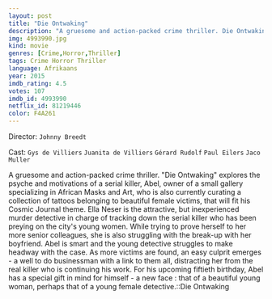 ```yaml
---
layout: post
title: "Die Ontwaking"
description: "A gruesome and action-packed crime thriller. Die Ontwaking explores the psyche and motivations of a serial killer, Abel, owner of a small gallery specializing in African Masks and Art, who is also currently curating a collection of tattoos belonging to beautiful female victims, that will fit his Cosmic Journal theme. Ella Neser is the attractive, but inexperienced murder detective in charge of tracking down the serial killer who has been preying on the city's young women. While trying to prove herself to her more senior colle.."
img: 4993990.jpg
kind: movie
genres: [Crime,Horror,Thriller]
tags: Crime Horror Thriller 
language: Afrikaans
year: 2015
imdb_rating: 4.5
votes: 107
imdb_id: 4993990
netflix_id: 81219446
color: F4A261
---
```

Director: `Johnny Breedt`  

Cast: `Gys de Villiers` `Juanita de Villiers` `Gérard Rudolf` `Paul Eilers` `Jaco Muller` 

A gruesome and action-packed crime thriller. "Die Ontwaking" explores the psyche and motivations of a serial killer, Abel, owner of a small gallery specializing in African Masks and Art, who is also currently curating a collection of tattoos belonging to beautiful female victims, that will fit his Cosmic Journal theme. Ella Neser is the attractive, but inexperienced murder detective in charge of tracking down the serial killer who has been preying on the city's young women. While trying to prove herself to her more senior colleagues, she is also struggling with the break-up with her boyfriend. Abel is smart and the young detective struggles to make headway with the case. As more victims are found, an easy culprit emerges - a well to do businessman with a link to them all, distracting her from the real killer who is continuing his work. For his upcoming fiftieth birthday, Abel has a special gift in mind for himself - a new face : that of a beautiful young woman, perhaps that of a young female detective.::Die Ontwaking